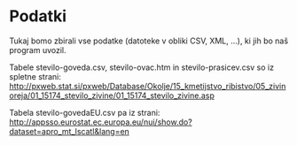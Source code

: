 # Podatki

Tukaj bomo zbirali vse podatke (datoteke v obliki CSV, XML, ...), ki jih bo naš
program uvozil.

Tabele stevilo-goveda.csv, stevilo-ovac.htm in stevilo-prasicev.csv so iz spletne strani:
http://pxweb.stat.si/pxweb/Database/Okolje/15_kmetijstvo_ribistvo/05_zivinoreja/01_15174_stevilo_zivine/01_15174_stevilo_zivine.asp

Tabela stevilo-govedaEU.csv pa iz strani:
http://appsso.eurostat.ec.europa.eu/nui/show.do?dataset=apro_mt_lscatl&lang=en
